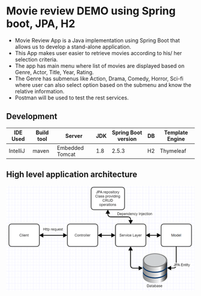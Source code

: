 # Movie review DEMO using Spring boot, JPA, H2

-	Movie Review App is a Java implementation using Spring Boot that allows us to develop a stand-alone application.
-	This App makes user easier to retrieve movies according to his/ her selection criteria.
-	The app has main menu where list of movies are displayed based on Genre, Actor, Title, Year, Rating.
-	The Genre has submenus  like Action, Drama, Comedy, Horror, Sci-fi where user can also select option based on the submenu and know the relative information.
-	Postman will be used to test the rest services.


## Development 
| IDE Used | Build tool | Server | JDK | Spring Boot version | DB | Template Engine | 
| --- | --- | --- |--- |--- |--- |--- |
| IntelliJ | maven | Embedded Tomcat | 1.8 | 2.5.3 | H2 | Thymeleaf | 

    
## High level application architecture

![](readmefiles/app-architecture.png)


